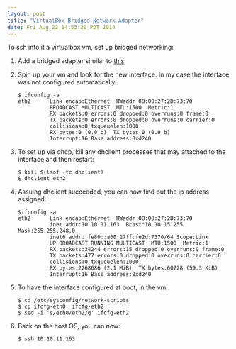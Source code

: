 ```yaml
---
layout: post
title: "VirtualBox Bridged Network Adapter"
date: Fri Aug 22 14:53:29 PDT 2014
---
```


To ssh into it a virtualbox vm, set up bridged networking:

1. Add a bridged adapter similar to [this](/images/bridged_adapter.png)

2. Spin up your vm and look for the new interface. In my case the interface was not
configured automatically:

    ```
    $ ifconfig -a
    eth2      Link encap:Ethernet  HWaddr 08:00:27:2D:73:70  
              BROADCAST MULTICAST  MTU:1500  Metric:1
              RX packets:0 errors:0 dropped:0 overruns:0 frame:0
              TX packets:0 errors:0 dropped:0 overruns:0 carrier:0
              collisions:0 txqueuelen:1000 
              RX bytes:0 (0.0 b)  TX bytes:0 (0.0 b)
              Interrupt:16 Base address:0xd240 
    ```

3. To set up via dhcp, kill any dhclient processes that may attached
to the interface and then restart:

    ```
    $ kill $(lsof -tc dhclient)
    $ dhclient eth2
    ```

4. Assuing dhclient succeeded, you can now find out the ip address assigned:

    ```
    $ifconfig -a
    eth2      Link encap:Ethernet  HWaddr 08:00:27:2D:73:70  
              inet addr:10.10.11.163  Bcast:10.10.15.255  Mask:255.255.248.0
              inet6 addr: fe80::a00:27ff:fe2d:7370/64 Scope:Link
              UP BROADCAST RUNNING MULTICAST  MTU:1500  Metric:1
              RX packets:34244 errors:15 dropped:0 overruns:0 frame:0
              TX packets:477 errors:0 dropped:0 overruns:0 carrier:0
              collisions:0 txqueuelen:1000 
              RX bytes:2268686 (2.1 MiB)  TX bytes:60728 (59.3 KiB)
              Interrupt:16 Base address:0xd240 
    ```

5.  To have the interface configured at boot, in the vm:

    ```
    $ cd /etc/sysconfig/network-scripts
    $ cp ifcfg-eth0  ifcfg-eth2
    $ sed -i 's/eth0/eth2/g' ifcfg-eth2
    ```

6. Back on the host OS, you can now:

    ```
    $ ssh 10.10.11.163
    ```
